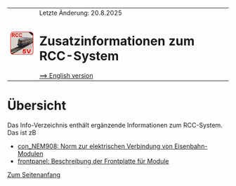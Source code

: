 <table><tr><td><img src="/images/RCC5V_Logo_96.png"></img></td><td>
Letzte &Auml;nderung: 20.8.2025 <a name="up"></a><br>   
<h1>Zusatzinformationen zum RCC-System</h1>
<a href="README.md">==> English version</a>&nbsp; &nbsp; &nbsp; 
</td></tr></table>   

# &Uuml;bersicht
Das Info-Verzeichnis enthält ergänzende Informationen zum RCC-System. Das ist zB   
* [con_NEM908: Norm zur elektrischen Verbindung von Eisenbahn-Modulen](/info/con_NEM908/LIESMICH.md)   
* [frontpanel: Beschreibung der Frontplatte für Module](/info/frontpanel/LIESMICH.md)   


[Zum Seitenanfang](#up)
